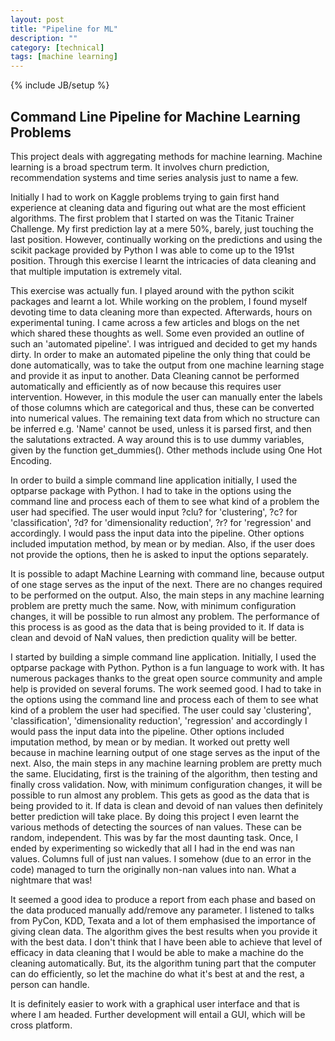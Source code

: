 ```yaml
---
layout: post
title: "Pipeline for ML"
description: ""
category: [technical]
tags: [machine learning]
---
```

{% include JB/setup %}

## Command Line Pipeline for Machine Learning Problems

This project deals with aggregating methods for machine learning. Machine learning is a broad spectrum term. It involves churn prediction, recommendation systems and time series analysis just to name a few.  

Initially I had to work on Kaggle problems trying to gain first hand experience at cleaning data and figuring out what are the most efficient algorithms. The first problem that I started on was the Titanic Trainer Challenge. My first prediction lay at a mere 50\%, barely, just touching the last position. However, continually working on the predictions and using the scikit package provided by Python I was able to come up to the 191st position. Through this exercise I learnt the intricacies of data cleaning and that multiple imputation is extremely vital. 

This exercise was actually fun. I played around with the python scikit packages and learnt a lot. While working on the problem, I found myself devoting time to data cleaning more than expected. Afterwards, hours on experimental tuning. I came across a few articles and blogs on the net which shared these thoughts as well. Some even provided an outline of such an 'automated pipeline'. I was intrigued and decided to get my hands dirty.  In order to make an automated pipeline the only thing that could be done automatically, was to take the output from one machine learning stage and provide it as input to another. Data Cleaning cannot be performed automatically and efficiently as of now because this requires user intervention. However, in this module the user can manually enter the labels of those columns which are categorical and thus, these can be converted into numerical values. The remaining text data from which no structure can be inferred e.g. 'Name' cannot be used, unless it is parsed first, and then the salutations extracted. A way around this is to use dummy variables, given by the function get_dummies(). Other methods include using One Hot Encoding.

In order to build a simple command line application initially, I used the optparse package with Python. I had to take in the options using the command line and process each of them to see what kind of a problem the user had specified. The user would input ?clu? for 'clustering', ?c? for 'classification', ?d? for 'dimensionality reduction', ?r? for 'regression' and accordingly. I would pass the input data into the pipeline. Other options included imputation method, by mean or by median. Also, if the user does not provide the options, then he is asked to input the options separately.

It is possible to adapt Machine Learning with command line, because output of one stage serves as the input of the next. There are no changes required to be performed on the output. Also, the main steps in any machine learning problem are pretty much the same. Now, with minimum configuration changes, it will be possible to run almost any problem. The performance of this process is as good as the data that is being provided to it. If data is clean and devoid of NaN values, then prediction quality will be better. 

I started by building a simple command line application. Initially, I used the optparse package with Python. Python is a fun language to work with. It has numerous packages thanks to the great open source community and ample help is provided on several forums. The work seemed good. I had to take in the options using the command line and process each of them to see what kind of a problem the user had specified. The user could say 'clustering', 'classification', 'dimensionality reduction', 'regression' and accordingly I would pass the input data into the pipeline. Other options included imputation method, by mean or by median. It worked out pretty well because in machine learning output of one stage serves as the input of the next. Also, the main steps in any machine learning problem are pretty much the same. Elucidating, first is the training of the algorithm, then testing and finally cross validation. Now, with minimum configuration changes, it will be possible to run almost any problem. This gets as good as the data that is being provided to it. If data is clean and devoid of nan values then definitely better prediction will take place. By doing this project I even learnt the various methods of detecting the sources of nan values. These can be random, independent. This was by far the most daunting task. Once, I ended by experimenting so wickedly that all I had in the end was nan values. Columns full of just nan values. I somehow (due to an error in the code) managed to turn the originally non-nan values into nan. What a nightmare that was! 

It seemed a good idea to produce a report from each phase and based on the data produced manually add/remove any parameter. I listened to talks from PyCon, KDD, Texata and a lot of them emphasised the importance of giving clean data. The algorithm gives the best results when you provide it with the best data. I don't think that I have been able to achieve that level of efficacy in data cleaning that I would be able to make a machine do the cleaning automatically. But, its the algorithm tuning part that the computer can do efficiently, so let the machine do what it's best at and the rest, a person can handle. 

It is definitely easier to work with a graphical user interface and that is where I am headed. Further development will entail a GUI, which will be cross platform. 

